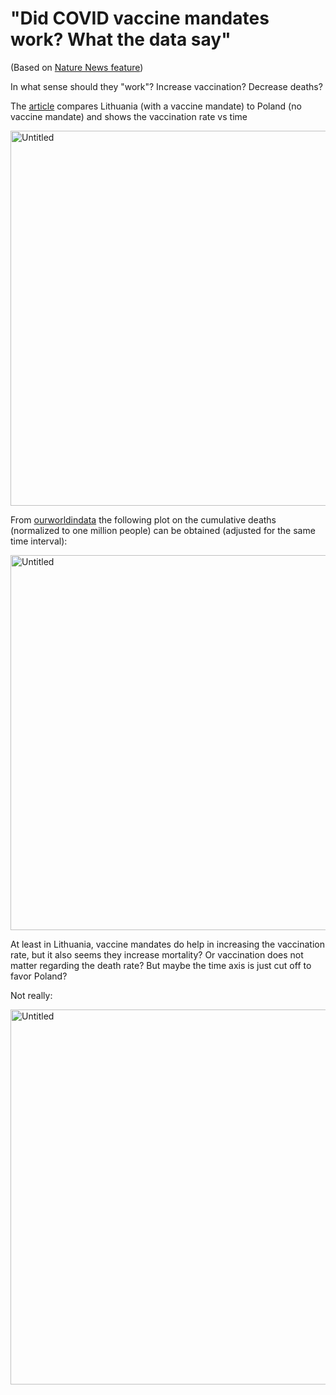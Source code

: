 # "Did COVID vaccine mandates work? What the data say"
(Based on [Nature News feature](https://www.nature.com/articles/d41586-022-01827-4))

In what sense should they "work"? Increase vaccination? Decrease deaths?

The [article](https://www.nature.com/articles/d41586-022-01827-4) compares Lithuania (with a vaccine mandate) to Poland (no vaccine mandate) and shows the vaccination rate vs time

<img width="600" alt="Untitled" src="https://user-images.githubusercontent.com/5073648/177785427-ead2789f-3512-410a-ab02-fe2bed2af64f.png">

From [ourworldindata](https://ourworldindata.org/explorers/coronavirus-data-explorer) the following plot on the cumulative deaths (normalized to one million people) can be obtained (adjusted for the same time interval):  


<img width="600" alt="Untitled" src="https://user-images.githubusercontent.com/5073648/177785007-10d85c73-4bf5-4181-a974-a1ca66b0f291.png">

At least in Lithuania, vaccine mandates do help in increasing the vaccination rate, but it also seems they increase mortality? Or vaccination does not matter regarding the death rate? But maybe the time axis is just cut off to favor Poland? 

Not really: 

<img width="600" alt="Untitled" src="https://user-images.githubusercontent.com/5073648/177791943-d5013338-8bbe-40d2-9086-6680a342a4d7.png">
